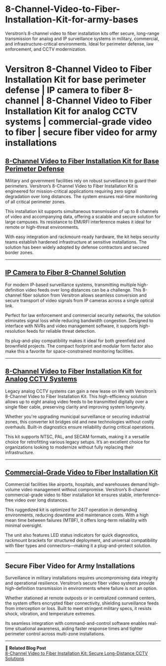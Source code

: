 # 8-Channel-Video-to-Fiber-Installation-Kit-for-army-bases
Versitron’s 8-channel video to fiber installation kits offer secure, long-range transmission for analog and IP surveillance systems in military, commercial, and infrastructure-critical environments. Ideal for perimeter defense, law enforcement, and CCTV modernization.

# Versitron 8-Channel Video to Fiber Installation Kit for base perimeter defense | IP camera to fiber 8-channel | 8-Channel Video to Fiber Installation Kit for analog CCTV systems | commercial-grade video to fiber | secure fiber video for army installations

## [8-Channel Video to Fiber Installation Kit for Base Perimeter Defense](https://www.versitron.com/products/fvmtr8a05a-fvmtr8a03afvmtr8a05a-8channel-digital-fiber-video-multiplexer-2)

Military and government facilities rely on robust surveillance to guard their perimeters. Versitron’s 8-Channel Video to Fiber Installation Kit is engineered for mission-critical applications requiring zero signal degradation over long distances. The system ensures real-time monitoring of all critical perimeter zones.

This installation kit supports simultaneous transmission of up to 8 channels of video and accompanying data, offering a scalable and secure solution for large campuses. Its resistance to EMI/RFI interference makes it ideal for remote or high-threat environments.

With easy integration and rackmount-ready hardware, the kit helps security teams establish hardened infrastructure at sensitive installations. The solution has been widely adopted by defense contractors and secured border zones.

---

## [IP Camera to Fiber 8-Channel Solution](https://www.versitron.com/products/fvmtr8a03a-fvmtr8a03afvmtr8a05a-8channel-digital-fiber-video-multiplexer-1)

For modern IP-based surveillance systems, transmitting multiple high-definition video feeds over long distances can be a challenge. This 8-channel fiber solution from Versitron allows seamless conversion and secure transport of video signals from IP cameras across a single optical link.

Perfect for law enforcement and commercial security networks, the solution eliminates signal loss while reducing bandwidth congestion. Designed to interface with NVRs and video management software, it supports high-resolution feeds for reliable threat detection.

Its plug-and-play compatibility makes it ideal for both greenfield and brownfield projects. The compact footprint and modular form factor also make this a favorite for space-constrained monitoring facilities.

---

## [8-Channel Video to Fiber Installation Kit for Analog CCTV Systems](https://www.versitron.com/products/fvmtr8005a-fvmtr8003afvmtr8005a-8channel-digital-fiber-video-multiplexer-installation-kit-2)

Legacy analog CCTV systems can gain a new lease on life with Versitron’s 8-Channel Video to Fiber Installation Kit. This high-efficiency solution allows up to eight analog video feeds to be transmitted digitally over a single fiber cable, preserving clarity and improving system longevity.

Whether you're upgrading municipal surveillance or securing industrial zones, this converter kit bridges old and new technologies without costly overhauls. Built-in diagnostics ensure reliability during critical operations.

This kit supports NTSC, PAL, and SECAM formats, making it a versatile choice for retrofitting various legacy setups. It’s an excellent choice for organizations looking to modernize without fully replacing their infrastructure.

---

## [Commercial-Grade Video to Fiber Installation Kit](https://www.versitron.com/products/fvmtr8003a-fvmtr8003afvmtr8005a-8channel-digital-fiber-video-multiplexer-installation-kit-1)

Commercial facilities like airports, hospitals, and warehouses demand high-volume video management without compromise. Versitron’s 8-channel commercial-grade video to fiber installation kit ensures stable, interference-free video over long distances.

This ruggedized kit is optimized for 24/7 operation in demanding environments, reducing downtime and maintenance costs. With a high mean time between failures (MTBF), it offers long-term reliability with minimal oversight.

The unit also features LED status indicators for quick diagnostics, rackmount brackets for structured deployment, and universal compatibility with fiber types and connectors—making it a plug-and-protect solution.

---

## Secure Fiber Video for Army Installations

Surveillance in military installations requires uncompromising data integrity and operational resilience. Versitron’s secure fiber video systems provide high-definition transmission in environments where failure is not an option.

Whether stationed at remote outposts or in centralized command centers, the system offers encrypted fiber connectivity, shielding surveillance feeds from interception or loss. Built to meet stringent military specs, it resists shock, vibration, and temperature extremes.

Its seamless integration with command-and-control software enables real-time situational awareness, aiding faster response times and tighter perimeter control across multi-zone installations.

---

📘 **Related Blog Post**  
[8-Channel Video to Fiber Installation Kit: Secure Long-Distance CCTV Solutions](https://www.versitron.com/blogs/post/8-channel-video-to-fiber-installation-kit-secure-long-distance-cctv-solutions)
